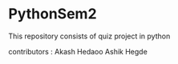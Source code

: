 # PythonSem2
This repository consists of quiz project in python

contributors : Akash Hedaoo
Ashik Hegde

